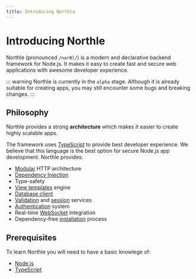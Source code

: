 ```yaml
---
title: Introducing Northle
---
```


# Introducing Northle

Northle (pronounced `/nɑrθl/`) is a modern and declarative backend framework for Node.js. It makes it easy to create fast and secure web applications with awesome developer experience.

::: warning
Northle is currently in the `alpha` stage. Although it is already suitable for creating apps, you may still encounter some bugs and breaking changes.
:::

## Philosophy

Northle provides a strong **architecture** which makes it easier to create highly scalable apps.

The framework uses [TypeScript](https://www.typescriptlang.org) to provide best developer experience. We believe that this language is the best option for secure Node.js app development. Northle provides:

- [Modular](/docs/basics/modules) HTTP architecture
- [Dependency Injection](/docs/basics/dependency-injection)
- Type-safety
- [View templates](/docs/basics/views) engine
- [Database client](/docs/basics/database/schema)
- [Validation](/docs/basics/validation) and [session](/docs/basics/session) services
- [Authentication](/docs/basics/authentication) system
- Real-time [WebSocket](/docs/basics/websockets) integration
- Dependency-free [installation](/docs/introduction/getting-started#creating-project) process

## Prerequisites

To learn Northle you will need to have a basic knowlege of:

- [Node.js](https://nodejs.org/en/)
- [TypeScript](https://www.typescriptlang.org)
